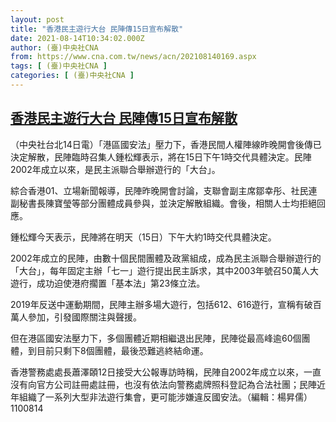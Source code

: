 ```yaml
---
layout: post
title: "香港民主遊行大台 民陣傳15日宣布解散"
date: 2021-08-14T10:34:02.000Z
author: (臺)中央社CNA
from: https://www.cna.com.tw/news/acn/202108140169.aspx
tags: [ (臺)中央社CNA ]
categories: [ (臺)中央社CNA ]
---
```

<!--1628937242000-->
[香港民主遊行大台 民陣傳15日宣布解散](https://www.cna.com.tw/news/acn/202108140169.aspx)
------

<div>
<div></div><div class="paragraph"><p>（中央社台北14日電）「港區國安法」壓力下，香港民間人權陣線昨晚開會後傳已決定解散，民陣臨時召集人鍾松輝表示，將在15日下午1時交代具體決定。民陣2002年成立以來，是民主派聯合舉辦遊行的「大台」。</p><p>綜合香港01、立場新聞報導，民陣昨晚開會討論，支聯會副主席鄒幸彤、社民連副秘書長陳寶瑩等部分團體成員參與，並決定解散組織。會後，相關人士均拒絕回應。</p><p>鍾松輝今天表示，民陣將在明天（15日）下午大約1時交代具體決定。</p><p>2002年成立的民陣，由數十個民間團體及政黨組成，成為民主派聯合舉辦遊行的「大台」，每年固定主辦「七一」遊行提出民主訴求，其中2003年號召50萬人大遊行，成功迫使港府擱置「基本法」第23條立法。</p><p>2019年反送中運動期間，民陣主辦多場大遊行，包括612、616遊行，宣稱有破百萬人參加，引發國際關注與聲援。</p><p>但在港區國安法壓力下，多個團體近期相繼退出民陣，民陣從最高峰逾60個團體，到目前只剩下8個團體，最後恐難逃終結命運。</p><p>香港警務處處長蕭澤頣12日接受大公報專訪時稱，民陣自2002年成立以來，一直沒有向官方公司註冊處註冊，也沒有依法向警務處牌照科登記為合法社團；民陣近年組織了一系列大型非法遊行集會，更可能涉嫌違反國安法。（編輯：楊昇儒）1100814</p></div>
</div>
